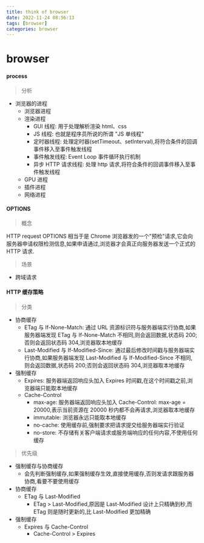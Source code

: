 ```yaml
---
title: think of browser
date: 2022-11-24 08:56:13
tags: [browser]
categories: browser
---
```

# browser

#### process

> 分析

  - 浏览器的进程
    - 浏览器进程
    - 渲染进程
      - GUI 线程: 用于处理解析渲染 html、css
      - JS 线程: 也就是程序员所说的所谓 "JS 单线程"
      - 定时器线程: 处理定时器(setTimeout、setInterval),将符合条件的回调事件移入至事件触发线程
      - 事件触发线程: Event Loop 事件循环执行机制
      - 异步 HTTP 请求线程: 处理 http 请求,将符合条件的回调事件移入至事件触发线程
    - GPU 进程
    - 插件进程
    - 网络进程

#### OPTIONS

> 概念

  HTTP request OPTIONS 相当于是 Chrome 浏览器发的一个"预检"请求,它会向服务器申请权限检测信息,如果申请通过,浏览器才会真正向服务器发送一个正式的 HTTP 请求.
  
> 场景

  - 跨域请求

#### HTTP 缓存策略

> 分类

  - 协商缓存
    - ETag 与 If-None-Match: 通过 URL 资源标识符与服务器端实行协商,如果服务器端发现 ETag 与 If-None-Match 不相同,则会返回数据,状态码 200;否则会返回状态码 304,浏览器取本地缓存
    - Last-Modified 与 If-Modified-Since: 通过最后修改时间戳与服务器端实行协商,如果服务器端发现 Last-Modified 与 If-Modified-Since 不相同,则会返回数据,状态码 200;否则会返回状态码 304,浏览器取本地缓存
  - 强制缓存
    - Expires: 服务器端返回响应头加入 Expires 时间戳,在这个时间戳之前,浏览器端只能取本地缓存
    - Cache-Control
      - max-age: 服务器端返回响应头加入 Cache-Control: max-age = 20000,表示当前资源在 20000 秒内都不会再请求,浏览器取本地缓存
      - immutable: 浏览器永远只能取本地缓存
      - no-cache: 使用缓存前,强制要求把请求提交给服务器端实行验证
      - no-store: 不存储有关客户端请求或服务端响应的任何内容,不使用任何缓存

> 优先级

  - 强制缓存与协商缓存
    - 会先判断强制缓存,如果强制缓存生效,直接使用缓存,否则发请求跟服务器协商,看要不要使用缓存
  - 协商缓存
    - ETag 与 Last-Modified
      - ETag > Last-Modified,原因是 Last-Modified 设计上只精确到秒,而 ETag 则是随时更新的,比 Last-Modified 更加精确
  - 强制缓存
    - Expires 与 Cache-Control
      - Cache-Control > Expires